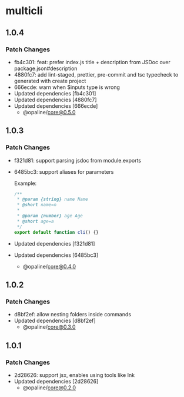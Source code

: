 # multicli

## 1.0.4

### Patch Changes

- fb4c301: feat: prefer index.js title + description from JSDoc over package.json#description
- 4880fc7: add lint-staged, prettier, pre-commit and tsc typecheck to generated with create project
- 666ecde: warn when \$inputs type is wrong
- Updated dependencies [fb4c301]
- Updated dependencies [4880fc7]
- Updated dependencies [666ecde]
  - @opaline/core@0.5.0

## 1.0.3

### Patch Changes

- f321d81: support parsing jsdoc from module.exports
- 6485bc3: support aliases for parameters

  Example:

  ```js
  /**
   * @param {string} name Name
   * @short name=n
   *
   * @param {number} age Age
   * @short age=a
   */
  export default function cli() {}
  ```

- Updated dependencies [f321d81]
- Updated dependencies [6485bc3]
  - @opaline/core@0.4.0

## 1.0.2

### Patch Changes

- d8bf2ef: allow nesting folders inside commands
- Updated dependencies [d8bf2ef]
  - @opaline/core@0.3.0

## 1.0.1

### Patch Changes

- 2d28626: support jsx, enables using tools like Ink
- Updated dependencies [2d28626]
  - @opaline/core@0.2.0
